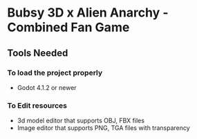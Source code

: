 # Bubsy 3D x Alien Anarchy - Combined Fan Game

## Tools Needed
### To load the project properly
- Godot 4.1.2 or newer
### To Edit resources
- 3d model editor that supports OBJ, FBX files
- Image editor that supports PNG, TGA files with transparency